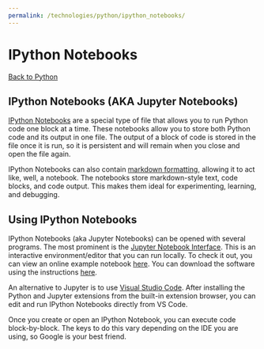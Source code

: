 ```yaml
---
permalink: /technologies/python/ipython_notebooks/
---
```


# IPython Notebooks

[Back to Python](/docs/python/)


## IPython Notebooks (AKA Jupyter Notebooks)

[IPython Notebooks](https://ipython.org/notebook.html) are a special type of file that allows you to run Python code one block at a time. These notebooks allow you to store both Python code and its output in one file. The output of a block of code is stored in the file once it is run, so it is persistent and will remain when you close and open the file again.

IPython Notebooks can also contain [markdown formatting](https://docs.github.com/en/get-started/writing-on-github/getting-started-with-writing-and-formatting-on-github/basic-writing-and-formatting-syntax), allowing it to act like, well, a notebook. The notebooks store markdown-style text, code blocks, and code output. This makes them ideal for experimenting, learning, and debugging.

## Using IPython Notebooks

IPython Notebooks (aka Jupyter Notebooks) can be opened with several programs. The most prominent is the [Jupyter Notebook Interface](https://jupyter.org/). This is an interactive environment/editor that you can run locally. To check it out, you can view an online example notebook [here](https://jupyter.org/try-jupyter/lab/). You can download the software using the instructions [here](https://jupyter.org/install).

An alternative to Jupyter is to use [Visual Studio Code](https://code.visualstudio.com/). After installing the Python and Jupyter extensions from the built-in extension browser, you can edit and run IPython Notebooks directly from VS Code.

Once you create or open an IPython Notebook, you can execute code block-by-block. The keys to do this vary depending on the IDE you are using, so Google is your best friend.
